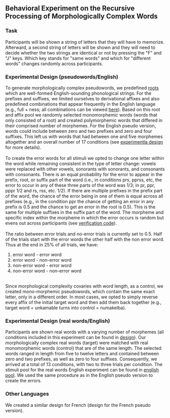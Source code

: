## Behavioral Experiment on the Recursive Processing of Morphologically Complex Words

### Task
Participants will be shown a string of letters that they will have to memorize. Afterward, a second string of letters will be shown and they will need to decide whether the two strings are identical or not by pressing the "F" and "J" keys. Which key stands for "same words" and which for "different words" changes randomly across participants. 
  
### Experimental Design (pseudowords/English)
To generate morphologically complex pseudowords, we predefined [roots](https://github.com/dbechar/Morphemes-Behavioral-Experiment/blob/main/experimental_design/roots_english.csv) which are well-formed English-sounding phonological strings. For the prefixes and suffixes, we limited ourselves to derivational affixes and also predefined combinations that appear frequently in the English language (e.g., full + ness; all combinations can be viewed [here](https://github.com/dbechar/Morphemes-Behavioral-Experiment/tree/main/experimental_design/english_pseudo)). Based on this root and affix pool we randomly selected monomorphemic words (words that only consisted of a root) and created polymorphemic words that differed in their comprised number of morphemes. For the English pseudo version, words could include between zero and two prefixes and zero and four suffixes. This left us with words that had between one and five morphemes altogether and an overall number of 17 conditions (see [experimentla design](https://github.com/dbechar/Morphemes-Behavioral-Experiment/blob/main/experimental_design/design.csv) for more details).
<br><br>
To create the error words for all stimuli we opted to change one letter within the word while remaining consistent in the type of letter change: vowels were replaced with other vowels, sonorants with sonorants, and consonants with consonants. There is an equal probability for the error to appear in the prefix, root, or suffix part of the word (i.e., in conditions prs, pprss, etc, the error to occur in any of these three parts of the word was 1/3; in pr, ppr, pppr 1/2 and rs, rss, etc. 1/2). If there are multiple prefixes in the prefix part of the word, the chance of the error being in one of them is equal across all prefixes (e.g., in the condition ppr the chance of getting an error in any prefix is 0.5 and the chance to get an error in the root is 0.5). This is the same for multiple suffixes in the suffix part of the word. The morpheme and specific index within the morpheme in which the error occurs is random but evens out across participants (see [verification code](https://github.com/dbechar/Morphemes-Behavioral-Experiment/blob/main/code/verification_code)).
<br><br>
The ratio between error trials and no-error trials is currently set to 0.5. Half of the trials start with the error words the other half with the non error word. Thus at the end in 25% of all trials, we have: 
1. error word - error word
2. error word - non-error word
3. non-error word - error word
4. non-error word - non-error word
<br> <br>

Since morphological complexity covaries with word length, as a control, we created mono-morphemic pseudowords, which contain the same exact letter, only in a different order.
In most cases, we opted to simply reverse every affix of the initial target word and then add them back together (e.g., target word = unkamable turns into control = numakelba). 



### Experimental Design (real words/English)
Participants are shown real words with a varying number of morphemes (all conditions included in this experiment can be found in [design](https://github.com/dbechar/Morphemes-Behavioral-Experiment/blob/main/experimental_design/english_real/design_english_real.csv)). Our morphologically complex real words (target) were matched with real monomorphemic words (control) that are of the same length. The selected words ranged in length from five to twelve letters and contained between zero and two prefixes, as well as zero to four suffixes. Consequently, we arrived at a total of 13 conditions, with two to three trials per condition. The stimuli pool for the real words English experiment can be found in [english pool](https://github.com/dbechar/Morphemes-Behavioral-Experiment/tree/main/experimental_design/real_words_englisch). We used the same procedure as in the English pseudo version to create the errors. 

### Other Languages
We created a similar design for French (design for the French pseudo version). 


